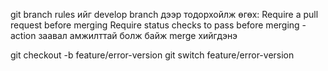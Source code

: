 git branch rules ийг develop branch дээр тодорхойлж өгөх:
    Require a pull request before merging
    Require status checks to pass before merging - action заавал амжилттай болж байж merge хийгдэнэ

git checkout -b  feature/error-version
git switch feature/error-version 
